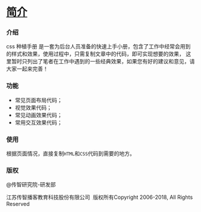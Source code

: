 # [简介](https://github.com/itheima2017/css-quick-manual)

<!-- [![css](https://img.shields.io/badge/vue-2.5.9-brightgreen.svg ':no-zoom')](https://github.com/vuejs/vue) -->

### 介绍

css 种植手册 是一套为后台人员准备的快速上手小册，包含了工作中经常会用到的样式和效果，使用过程中，只需复制文章中的代码，即可实现想要的效果，
这里暂时只列出了笔者在工作中遇到的一些经典效果，如果您有好的建议和意见，请大家一起来完善！

### 功能

- 常见页面布局代码；
- 视觉效果代码；
- 常见动画效果代码；
- 常用交互效果代码；

### 使用

根据页面情况，直接复制`HTML`和`CSS`代码到需要的地方。

### 版权

@传智研究院-研发部

江苏传智播客教育科技股份有限公司 &nbsp;版权所有Copyright 2006-2018, All Rights Reserved
